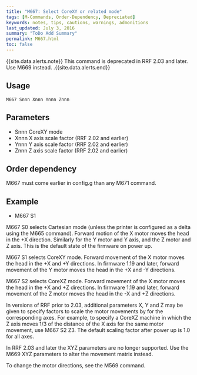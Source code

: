 ```yaml
---
title: "M667: Select CoreXY or related mode" 
tags: [M-Commands, Order-Dependency, Depreciated]
keywords: notes, tips, cautions, warnings, admonitions
last_updated: July 3, 2016
summary: "ToDo Add Summary"
permalink: M667.html
toc: false
---
```


{{site.data.alerts.note}}
This command is deprecated in RRF 2.03 and later. Use M669 instead.
.{{site.data.alerts.end}}


## Usage ##
```
M667 Snnn Xnnn Ynnn Znnn
```


## Parameters ##

+ Snnn CoreXY mode
+ Xnnn X axis scale factor (RRF 2.02 and earlier)
+ Ynnn Y axis scale factor (RRF 2.02 and earlier)
+ Znnn Z axis scale factor (RRF 2.02 and earlier)

## Order dependency ##

M667 must come earlier in config.g than any M671 command.

## Example ##

+ M667 S1

M667 S0 selects Cartesian mode (unless the printer is configured as a delta using the M665 command). Forward motion of the X motor moves the head in the +X direction. Similarly for the Y motor and Y axis, and the Z motor and Z axis. This is the default state of the firmware on power up.

M667 S1 selects CoreXY mode. Forward movement of the X motor moves the head in the +X and +Y directions. In firmware 1.19 and later, forward movement of the Y motor moves the head in the +X and -Y directions.

M667 S2 selects CoreXZ mode. Forward movement of the X motor moves the head in the +X and +Z directions. In firmware 1.19 and later, forward movement of the Z motor moves the head in the -X and +Z directions.

In versions of RRF prior to 2.03, additional parameters X, Y and Z may be given to specify factors to scale the motor movements by for the corresponding axes. For example, to specify a CoreXZ machine in which the Z axis moves 1/3 of the distance of the X axis for the same motor movement, use M667 S2 Z3. The default scaling factor after power up is 1.0 for all axes.

In RRF 2.03 and later the XYZ parameters are no longer supported. Use the M669 XYZ parameters to alter the movement matrix instead.

To change the motor directions, see the M569 command.